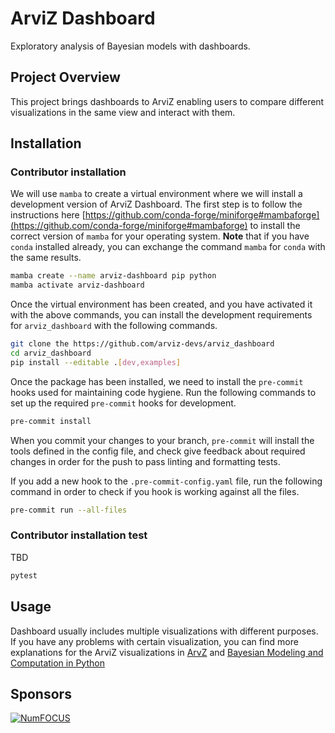 # ArviZ Dashboard

Exploratory analysis of Bayesian models with dashboards.

## Project Overview

This project brings dashboards to ArviZ enabling users to compare different visualizations in the
same view and interact with them.

## Installation

### Contributor installation

We will use `mamba` to create a virtual environment where we will install a development version of
ArviZ Dashboard. The first step is to follow the instructions here
[https://github.com/conda-forge/miniforge#mambaforge](https://github.com/conda-forge/miniforge#mambaforge)
to install the correct version of `mamba` for your operating system. **Note** that if you have
`conda` installed already, you can exchange the command `mamba` for `conda` with the same results.

```bash
mamba create --name arviz-dashboard pip python
mamba activate arviz-dashboard
```

Once the virtual environment has been created, and you have activated it with the above commands,
you can install the development requirements for `arviz_dashboard` with the following commands.

```bash
git clone the https://github.com/arviz-devs/arviz_dashboard
cd arviz_dashboard
pip install --editable .[dev,examples]
```

Once the package has been installed, we need to install the `pre-commit` hooks used for maintaining
code hygiene. Run the following commands to set up the required `pre-commit` hooks for development.

```bash
pre-commit install
```

When you commit your changes to your branch, `pre-commit` will install the tools defined in the
config file, and check give feedback about required changes in order for the push to pass linting
and formatting tests.

If you add a new hook to the `.pre-commit-config.yaml` file, run the following command in order to
check if you hook is working against all the files.

```bash
pre-commit run --all-files
```

### Contributor installation test

TBD

```bash
pytest
```

## Usage

Dashboard usually includes multiple visualizations with different purposes. If you have any problems
with certain visualization, you can find more explanations for the ArviZ visualizations in
[ArvZ](https://arviz-devs.github.io/arviz/examples/index.html) and
[Bayesian Modeling and Computation in Python](https://bayesiancomputationbook.com/welcome.html)

## Sponsors

[![NumFOCUS](https://www.numfocus.org/wp-content/uploads/2017/07/NumFocus_LRG.png)](https://numfocus.org)
